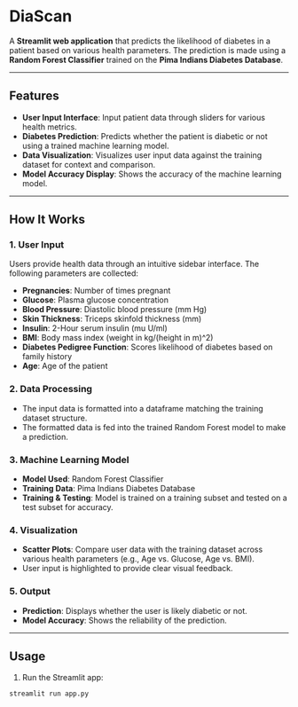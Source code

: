 # DiaScan

A **Streamlit web application** that predicts the likelihood of diabetes in a patient based on various health parameters. The prediction is made using a **Random Forest Classifier** trained on the **Pima Indians Diabetes Database**.

---

## Features

- **User Input Interface**: Input patient data through sliders for various health metrics.  
- **Diabetes Prediction**: Predicts whether the patient is diabetic or not using a trained machine learning model.  
- **Data Visualization**: Visualizes user input data against the training dataset for context and comparison.  
- **Model Accuracy Display**: Shows the accuracy of the machine learning model.  

---

## How It Works

### 1. User Input
Users provide health data through an intuitive sidebar interface. The following parameters are collected:

- **Pregnancies**: Number of times pregnant  
- **Glucose**: Plasma glucose concentration  
- **Blood Pressure**: Diastolic blood pressure (mm Hg)  
- **Skin Thickness**: Triceps skinfold thickness (mm)  
- **Insulin**: 2-Hour serum insulin (mu U/ml)  
- **BMI**: Body mass index (weight in kg/(height in m)^2)  
- **Diabetes Pedigree Function**: Scores likelihood of diabetes based on family history  
- **Age**: Age of the patient  

### 2. Data Processing
- The input data is formatted into a dataframe matching the training dataset structure.  
- The formatted data is fed into the trained Random Forest model to make a prediction.  

### 3. Machine Learning Model
- **Model Used**: Random Forest Classifier  
- **Training Data**: Pima Indians Diabetes Database  
- **Training & Testing**: Model is trained on a training subset and tested on a test subset for accuracy.  

### 4. Visualization
- **Scatter Plots**: Compare user data with the training dataset across various health parameters (e.g., Age vs. Glucose, Age vs. BMI).  
- User input is highlighted to provide clear visual feedback.  

### 5. Output
- **Prediction**: Displays whether the user is likely diabetic or not.  
- **Model Accuracy**: Shows the reliability of the prediction.  

---

## Usage

1. Run the Streamlit app:

```bash
streamlit run app.py
